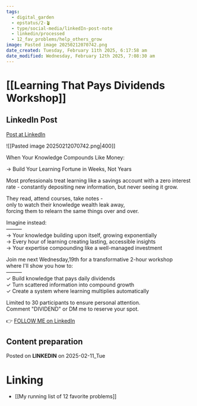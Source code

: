 ```yaml
---
tags:
  - digital_garden
  - epstatus/2-🪴
  - type/social-media/linkedIn-post-note
  - linkedin/processed
  - 12_fav_problems/help_others_grow
image: Pasted image 20250212070742.png
date_created: Tuesday, February 11th 2025, 6:17:58 am
date_modified: Wednesday, February 12th 2025, 7:08:30 am
---
```

# [[Learning That Pays Dividends Workshop]]
## LinkedIn Post
[Post at LinkedIn](https://www.linkedin.com/posts/sebastiankamilli_when-your-knowledge-compounds-like-money-activity-7294973458520657922-60df?utm_source=share&utm_medium=member_desktop&rcm=ACoAAA1M1pkBgWCYPhT45EpfLiHzViQqRWNCIv4)
  
![[Pasted image 20250212070742.png|400]]

When Your Knowledge Compounds Like Money:  
  
→ Build Your Learning Fortune in Weeks, Not Years  
  
Most professionals treat learning like a savings account with a zero interest rate - constantly depositing new information, but never seeing it grow.  
  
They read, attend courses, take notes -  
only to watch their knowledge wealth leak away,  
forcing them to relearn the same things over and over.  
  
Imagine instead:  
———  
→ Your knowledge building upon itself, growing exponentially  
→ Every hour of learning creating lasting, accessible insights  
→ Your expertise compounding like a well-managed investment  
  
Join me next Wednesday,19th for a transformative 2-hour workshop  
where I'll show you how to:  
———  
✓ Build knowledge that pays daily dividends  
✓ Turn scattered information into compound growth  
✓ Create a system where learning multiplies automatically  
  
Limited to 30 participants to ensure personal attention.  
Comment "DIVIDEND" or DM me to reserve your spot.

👉 [FOLLOW ME on LinkedIn](https://www.linkedin.com/comm/mynetwork/discovery-see-all?usecase=PEOPLE_FOLLOWS&followMember=sebastiankamilli)

## Content preparation

Posted on **LINKEDIN** on 2025-02-11_Tue
# Linking
+ [[My running list of 12 favorite problems]]